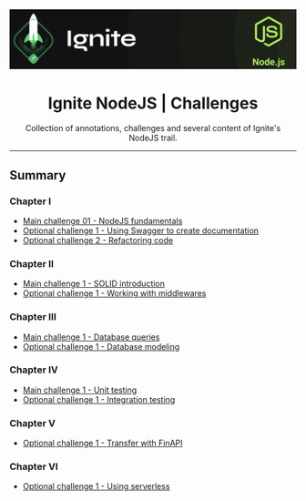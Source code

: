 <img alt="Ignite" src="./.github/cover.png">
<h1 align="center">
  Ignite NodeJS | Challenges
</h1>

<p align="center">
Collection of annotations, challenges and several content of Ignite's NodeJS trail.
</p>

---

## Summary

### Chapter I

- [Main challenge 01 - NodeJS fundamentals](https://github.com/debfdias/ignite-nodejs/tree/main/challenge_1)
- [Optional challenge 1 - Using Swagger to create documentation](https://github.com/debfdias/ignite-nodejs/tree/main/challenge_1.1)
- [Optional challenge 2 - Refactoring code](https://github.com/debfdias/ignite-nodejs/tree/main/challenge_1.2)

### Chapter II

- [Main challenge 1 - SOLID introduction](https://github.com/debfdias/ignite-nodejs/tree/main/challenge_2)
- [Optional challenge 1 - Working with middlewares](https://github.com/debfdias/ignite-nodejs/tree/main/challenge_2.1)

### Chapter III

- [Main challenge 1 - Database queries](https://github.com/debfdias/ignite-nodejs/tree/main/challenge_3)
- [Optional challenge 1 - Database modeling](https://github.com/debfdias/ignite-nodejs/tree/main/challenge_3.1)

### Chapter IV

- [Main challenge 1 - Unit testing](https://github.com/debfdias/ignite-nodejs/tree/main/challenge_4)
- [Optional challenge 1 - Integration testing](https://github.com/debfdias/ignite-nodejs/tree/main/challenge_4.1)

### Chapter V

- [Optional challenge 1 - Transfer with FinAPI](https://github.com/debfdias/ignite-nodejs/tree/main/challenge_5.1)

### Chapter VI

- [Optional challenge 1 - Using serverless](https://github.com/debfdias/ignite-nodejs/tree/main/challenge_6.1)
